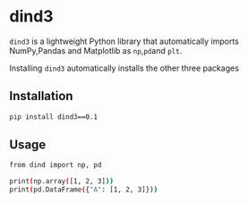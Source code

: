 # dind3

`dind3` is a lightweight Python library that automatically imports NumPy,Pandas and Matplotlib as `np`,`pd`and `plt`.

Installing `dind3` automatically installs the other three packages

## Installation
```sh
pip install dind3==0.1
```
## Usage
```sh
from dind import np, pd

print(np.array([1, 2, 3]))
print(pd.DataFrame({"A": [1, 2, 3]}))

```
